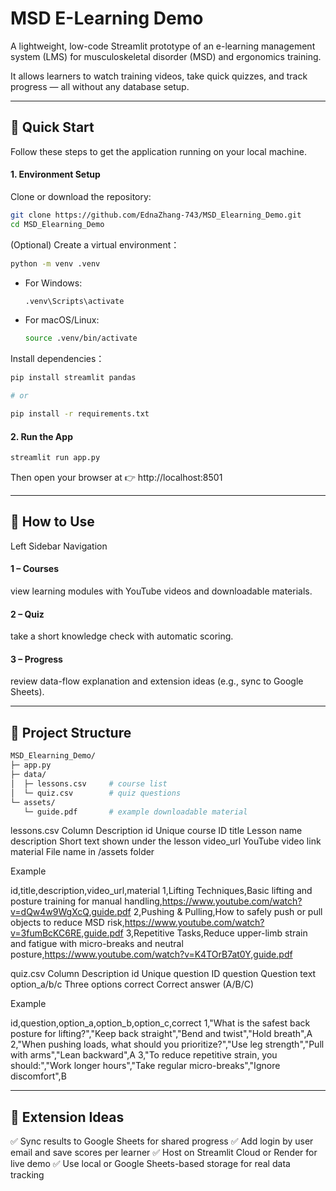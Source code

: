 # MSD E-Learning Demo

A lightweight, low-code Streamlit prototype of an e-learning management system (LMS) for musculoskeletal disorder (MSD) and ergonomics training.

It allows learners to watch training videos, take quick quizzes, and track progress — all without any database setup.

---

## 🚀 Quick Start 

Follow these steps to get the application running on your local machine.

#### 1. Environment Setup
Clone or download the repository:
```bash
git clone https://github.com/EdnaZhang-743/MSD_Elearning_Demo.git
cd MSD_Elearning_Demo
```
(Optional) Create a virtual environment：
```bash
python -m venv .venv
```
*   For Windows:
    ```bash
    .venv\Scripts\activate
    ```
*   For macOS/Linux:
    ```bash
    source .venv/bin/activate
    ```
Install dependencies：
```bash
pip install streamlit pandas

# or

pip install -r requirements.txt
```

#### 2. Run the App 
```bash
streamlit run app.py
```
Then open your browser at 👉 http://localhost:8501

---

## 🧭 How to Use

Left Sidebar Navigation

#### 1 – Courses 
view learning modules with YouTube videos and downloadable materials.

#### 2 – Quiz
take a short knowledge check with automatic scoring.

#### 3 – Progress
review data-flow explanation and extension ideas (e.g., sync to Google Sheets).

---

## 📁 Project Structure
```bash
MSD_Elearning_Demo/
├─ app.py
├─ data/
│  ├─ lessons.csv     # course list
│  └─ quiz.csv        # quiz questions
└─ assets/
   └─ guide.pdf       # example downloadable material
```
lessons.csv
Column	Description
id	Unique course ID
title	Lesson name
description	Short text shown under the lesson
video_url	YouTube video link
material	File name in /assets folder

Example

id,title,description,video_url,material
1,Lifting Techniques,Basic lifting and posture training for manual handling,https://www.youtube.com/watch?v=dQw4w9WgXcQ,guide.pdf
2,Pushing & Pulling,How to safely push or pull objects to reduce MSD risk,https://www.youtube.com/watch?v=3fumBcKC6RE,guide.pdf
3,Repetitive Tasks,Reduce upper-limb strain and fatigue with micro-breaks and neutral posture,https://www.youtube.com/watch?v=K4TOrB7at0Y,guide.pdf

quiz.csv
Column	Description
id	Unique question ID
question	Question text
option_a/b/c	Three options
correct	Correct answer (A/B/C)

Example

id,question,option_a,option_b,option_c,correct
1,"What is the safest back posture for lifting?","Keep back straight","Bend and twist","Hold breath",A
2,"When pushing loads, what should you prioritize?","Use leg strength","Pull with arms","Lean backward",A
3,"To reduce repetitive strain, you should:","Work longer hours","Take regular micro-breaks","Ignore discomfort",B

---

## 🧩 Extension Ideas

✅ Sync results to Google Sheets for shared progress
✅ Add login by user email and save scores per learner
✅ Host on Streamlit Cloud or Render for live demo
✅ Use local or Google Sheets-based storage for real data tracking
